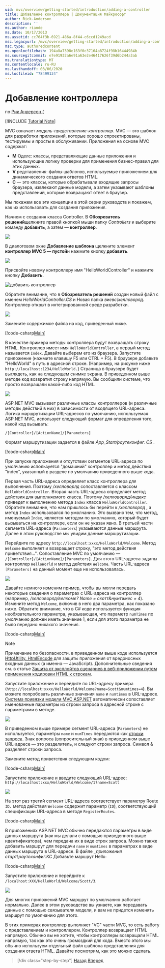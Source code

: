 ```yaml
---
uid: mvc/overview/getting-started/introduction/adding-a-controller
title: Добавление контроллера | Документация Майкрософт
author: Rick-Anderson
description: ''
ms.author: riande
ms.date: 10/17/2013
ms.assetid: cc764f3b-6921-486a-8f44-c6ccd1249acd
msc.legacyurl: /mvc/overview/getting-started/introduction/adding-a-controller
msc.type: authoredcontent
ms.openlocfilehash: 194a8a7398e163f0c37164a8724f98b16444984b
ms.sourcegitcommit: e7e91932a6e91a63e2e46417626f39d6b244a3ab
ms.translationtype: MT
ms.contentlocale: ru-RU
ms.lasthandoff: 03/06/2020
ms.locfileid: "78499134"
---
```

# <a name="adding-a-controller"></a>Добавление контроллера

по [Рик Андерсон (](https://twitter.com/RickAndMSFT)

[!INCLUDE [Tutorial Note](index.md)]

MVC означает *модель-представление-контроллер*. MVC — это шаблон для разработки приложений, которые хорошо спроектированы, тестируемы и просты в обслуживании. Приложения на основе MVC содержат:

- **M** Оделс: классы, представляющие данные приложения и использующие логику проверки для применения бизнес-правил для этих данных.
- **V** редставления: файлы шаблонов, используемые приложением для динамического создания ответов HTML.
- **C** — это классы, которые обрабатывали входящие запросы браузера, извлекают данные модели, а затем указывают шаблоны представлений, которые возвращают ответ в браузер.

Мы покажем все эти концепции в этой серии руководств и покажем, как их использовать для создания приложения.

Начнем с создания класса Controller. В **Обозреватель решений**щелкните правой кнопкой мыши папку *Controllers* и выберите команду **добавить**, а затем — **контроллер**.

![](adding-a-controller/_static/image1.png)

В диалоговом окне **Добавление шаблона** щелкните элемент **контроллер MVC 5 — пустой**и нажмите кнопку **добавить**.

![](adding-a-controller/_static/image2.png)  

Присвойте новому контроллеру имя "HelloWorldController" и нажмите кнопку **Добавить**.

![добавить контроллер](adding-a-controller/_static/image3.png)

Обратите внимание, что в **Обозреватель решений** создан новый файл с именем *HelloWorldController.CS* и Новая папка *виевс\хелловорлд*. Контроллер открыт в интегрированной среде разработки.

![](adding-a-controller/_static/image4.png)

Замените содержимое файла на код, приведенный ниже.

[!code-csharp[Main](adding-a-controller/samples/sample1.cs)]

В качестве примера методы контроллера будут возвращать строку HTML. Контроллер имеет имя `HelloWorldController`, а первый метод называется `Index`. Давайте выберем его из браузера. Запустите приложение (нажмите клавишу F5 или CTRL + F5). В браузере добавьте &quot;HelloWorld&quot; в путь в адресной строке. (Например, на рисунке ниже `http://localhost:1234/HelloWorld.`) Страница в браузере будет выглядеть, как на следующем снимке экрана. В приведенном выше методе код возвратил строку напрямую. Вы сообщили системе, что просто возвращали какой-либо код HTML.

![](adding-a-controller/_static/image5.png)

ASP.NET MVC вызывает различные классы контроллеров (и различные методы действий в них) в зависимости от входящего URL-адреса. Логика маршрутизации URL-адресов по умолчанию, используемая ASP.NET MVC, использует следующий формат для определения того, какой код вызывать:

`/[Controller]/[ActionName]/[Parameters]`

Формат маршрутизации задается в файле *App\_Start/раутеконфиг. CS* .

[!code-csharp[Main](adding-a-controller/samples/sample2.cs?highlight=7-8)]

При запуске приложения и отсутствии сегментов URL-адреса по умолчанию используется "домашний" контроллер и метод действия "index", указанный в разделе по умолчанию приведенного выше кода.

Первая часть URL-адреса определяет класс контроллера для выполнения. Поэтому */хелловорлд* сопоставляется с классом `HelloWorldController`. Вторая часть URL-адреса определяет метод действия для выполняемого класса. Поэтому */хелловорлд/индекс* приведет к выполнению метода `Index` класса `HelloWorldController`. Обратите внимание, что нам пришлось бы перейти к */хелловорлд* , а метод `Index` использовался по умолчанию. Это вызвано тем, что метод, именуемый `Index`, является методом по умолчанию, который будет вызываться на контроллере, если он не указан явно. В третьей части сегмента URL-адреса (`Parameters`) указываются данные маршрута. Далее в этом руководстве мы увидим данные маршрутизации.

Перейдите по адресу `http://localhost:xxxx/HelloWorld/Welcome`. Метод `Welcome` выполняет и возвращает строку, &quot;это метод действия приветствия...&quot;. Сопоставление MVC по умолчанию — `/[Controller]/[ActionName]/[Parameters]`. Для этого URL-адреса заданы контроллер `HelloWorld` и метод действия `Welcome`. Часть URL-адреса `[Parameters]` на данный момент еще не использовалась.

![](adding-a-controller/_static/image6.png)

Давайте немного изменим пример, чтобы вы могли передать некоторые сведения о параметрах с URL-адреса на контроллер (например, */хелловорлд/велкоме? Name = скотт&amp;нумтимес = 4*). Измените метод `Welcome`, включив в него два параметра, как показано ниже. Обратите внимание, что в C# коде используется функция необязательного параметра, указывающая, что параметр `numTimes` по умолчанию должен иметь значение 1, если для этого параметра не было передано никакого значения.

[!code-csharp[Main](adding-a-controller/samples/sample3.cs)]

> [!NOTE]
> Примечание по безопасности. в приведенном выше коде используется [HttpUtility. HtmlEncode](https://msdn.microsoft.com/library/ee360286(v=vs.110).aspx) для защиты приложения от вредоносных входных данных (а именно — JavaScript). Дополнительные сведения см. в статье [Защита от эксплойтов сценариев в веб-приложении путем применения кодировки HTML к строкам](https://msdn.microsoft.com/library/a2a4yykt(v=vs.100).aspx).

 Запустите приложение и перейдите по URL-адресу примера (`http://localhost:xxxx/HelloWorld/Welcome?name=Scott&numtimes=4`). Вы можете попробовать различные значения `name` и `numtimes` в URL-адресе. [Система привязки модели MVC ASP.NET](http://odetocode.com/Blogs/scott/archive/2009/04/27/6-tips-for-asp-net-mvc-model-binding.aspx) автоматически сопоставляет именованные параметры из строки запроса в адресной строке с параметрами в методе.

![](adding-a-controller/_static/image7.png)

В приведенном выше примере сегмент URL-адреса (`Parameters`) не используется, параметры `name` и `numTimes` передаются как [строки запроса](http://en.wikipedia.org/wiki/Query_string). Знак вопроса (вопросительный знак) в приведенном выше URL-адресе — это разделитель, и следуют строки запроса. Символ &amp; разделяет строки запроса.

Замените метод приветствия следующим кодом:

[!code-csharp[Main](adding-a-controller/samples/sample4.cs)]

Запустите приложение и введите следующий URL-адрес: `http://localhost:xxx/HelloWorld/Welcome/1?name=Scott`

![](adding-a-controller/_static/image8.png)

На этот раз третий сегмент URL-адреса соответствует параметру Route `ID.` метод действия `Welcome` содержит параметр (`ID`), соответствующий спецификации URL-адреса в методе `RegisterRoutes`.

[!code-csharp[Main](adding-a-controller/samples/sample5.cs?highlight=7)]

В приложениях ASP.NET MVC обычно передаются параметры в виде данных маршрута (как мы делали с помощью приведенного выше идентификатора), чем передача их в виде строк запроса. Можно также добавить маршрут для передачи `name` и `numtimes` в параметрах в виде данных маршрута в URL-адресе. В файле *\_приложения старт\раутеконфиг.КС* Добавьте маршрут Hello:

[!code-csharp[Main](adding-a-controller/samples/sample6.cs?highlight=13-16)]

Запустите приложение и перейдите к `/localhost:XXX/HelloWorld/Welcome/Scott/3`.

![](adding-a-controller/_static/image9.png)

Для многих приложений MVC маршрут по умолчанию работает нормально. Далее в этом руководстве вы узнаете, как передавать данные с помощью связывателя модели, и вам не придется изменять маршрут по умолчанию для этого.

В этих примерах контроллер выполняет &quot;VC&quot; части MVC, то есть работу с представлением и контроллером. Контроллер возвращает HTML напрямую. Обычно вы не хотите, чтобы контроллеры возвращали HTML напрямую, так как это очень громоздкий для кода. Вместо этого мы обычно используем отдельный файл шаблона представления для создания ответа HTML. Давайте посмотрим, как это можно сделать.

> [!div class="step-by-step"]
> [Назад](getting-started.md)
> [Вперед](adding-a-view.md)
